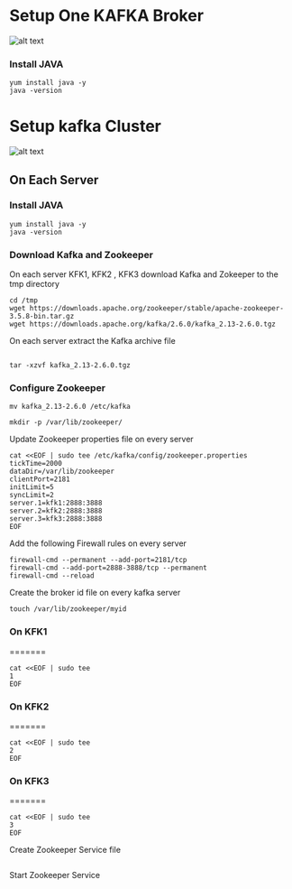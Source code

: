# Setup One KAFKA Broker

![alt text](https://github.com/allamiro/KAFKA/blob/master/kafka-onebroker.PNG)


### Install JAVA 

```
yum install java -y
java -version
```







# Setup kafka  Cluster 

![alt text](https://github.com/allamiro/KAFKA/blob/master/kafka-cluster.PNG)


## On Each Server

### Install JAVA 

```
yum install java -y
java -version
```

### Download Kafka and Zookeeper

On each server KFK1, KFK2 , KFK3 download Kafka and Zokeeper to the tmp directory 

```
cd /tmp
wget https://downloads.apache.org/zookeeper/stable/apache-zookeeper-3.5.8-bin.tar.gz
wget https://downloads.apache.org/kafka/2.6.0/kafka_2.13-2.6.0.tgz

```

On each server extract the Kafka archive file 

```

tar -xzvf kafka_2.13-2.6.0.tgz

```


### Configure Zookeeper


```
mv kafka_2.13-2.6.0 /etc/kafka

mkdir -p /var/lib/zookeeper/
```

Update Zookeeper properties file on every server

```
cat <<EOF | sudo tee /etc/kafka/config/zookeeper.properties
tickTime=2000
dataDir=/var/lib/zookeeper
clientPort=2181
initLimit=5
syncLimit=2
server.1=kfk1:2888:3888
server.2=kfk2:2888:3888
server.3=kfk3:2888:3888
EOF
```


Add the following Firewall rules on every server 

```
firewall-cmd --permanent --add-port=2181/tcp
firewall-cmd --add-port=2888-3888/tcp --permanent
firewall-cmd --reload
```
Create the broker id file on every kafka server

```
touch /var/lib/zookeeper/myid
```

### On KFK1
=======
```
cat <<EOF | sudo tee
1
EOF
```
### On KFK2
=======
```
cat <<EOF | sudo tee
2
EOF
```
### On KFK3
=======
```
cat <<EOF | sudo tee
3
EOF
```

Create Zookeeper Service file 

```
```


Start Zookeeper Service

```
```












